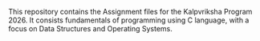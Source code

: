 This repository contains the Assignment files for the Kalpvriksha Program 2026. It consists fundamentals of programming using C language, with a focus on Data Structures and Operating Systems.

